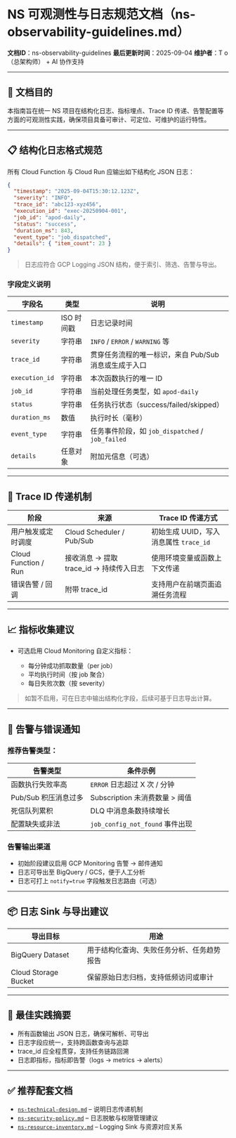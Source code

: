 # NS 可观测性与日志规范文档（ns-observability-guidelines.md）

**文档ID**：ns-observability-guidelines
**最后更新时间**：2025-09-04
**维护者**：T o（总架构师） + AI 协作支持

---

## 🎯 文档目的

本指南旨在统一 NS 项目在结构化日志、指标埋点、Trace ID 传递、告警配置等方面的可观测性实践，确保项目具备可审计、可定位、可维护的运行特性。

---

## 📋 结构化日志格式规范

所有 Cloud Function 与 Cloud Run 应输出如下结构化 JSON 日志：

```json
{
  "timestamp": "2025-09-04T15:30:12.123Z",
  "severity": "INFO",
  "trace_id": "abc123-xyz456",
  "execution_id": "exec-20250904-001",
  "job_id": "apod-daily",
  "status": "success",
  "duration_ms": 843,
  "event_type": "job_dispatched",
  "details": { "item_count": 23 }
}
```

> 日志应符合 GCP Logging JSON 结构，便于索引、筛选、告警与导出。

### 字段定义说明

| 字段名            | 类型      | 说明                                       |
| -------------- | ------- | ---------------------------------------- |
| `timestamp`    | ISO 时间戳 | 日志记录时间                                   |
| `severity`     | 字符串     | `INFO` / `ERROR` / `WARNING` 等           |
| `trace_id`     | 字符串     | 贯穿任务流程的唯一标识，来自 Pub/Sub 消息或生成于入口          |
| `execution_id` | 字符串     | 本次函数执行的唯一 ID                             |
| `job_id`       | 字符串     | 当前处理任务类型，如 `apod-daily`                  |
| `status`       | 字符串     | 任务执行状态（success/failed/skipped）           |
| `duration_ms`  | 数值      | 执行时长（毫秒）                                 |
| `event_type`   | 字符串     | 任务事件阶段，如 `job_dispatched` / `job_failed` |
| `details`      | 任意对象    | 附加元信息（可选）                                |

---

## 🔁 Trace ID 传递机制

| 阶段                   | 来源                           | Trace ID 传递方式               |
| -------------------- | ---------------------------- | --------------------------- |
| 用户触发或定时调度            | Cloud Scheduler / Pub/Sub    | 初始生成 UUID，写入消息属性 `trace_id` |
| Cloud Function / Run | 接收消息 → 提取 trace\_id → 持续传入日志 | 使用环境变量或函数上下文传递              |
| 错误告警 / 回调            | 附带 trace\_id                 | 支持用户在前端页面追溯任务流程             |

---

## 📈 指标收集建议

* 可选启用 Cloud Monitoring 自定义指标：

  * 每分钟成功抓取数量（per job）
  * 平均执行时间（按 job 聚合）
  * 每日失败次数（按 severity）

> 如暂不启用，可在日志中输出结构化字段，后续可基于日志导出计算。

---

## 🚨 告警与错误通知

### 推荐告警类型：

| 告警类型           | 条件示例                        |
| -------------- | --------------------------- |
| 函数执行失败率高       | `ERROR` 日志超过 X 次 / 分钟       |
| Pub/Sub 积压消息过多 | Subscription 未消费数量 > 阈值     |
| 死信队列累积         | DLQ 中消息条数持续增长               |
| 配置缺失或非法        | `job_config_not_found` 事件出现 |

### 告警输出渠道

* 初始阶段建议启用 GCP Monitoring 告警 → 邮件通知
* 日志可导出至 BigQuery / GCS，便于人工分析
* 日志可打上 `notify=true` 字段触发日志路由（可选）

---

## 📦 日志 Sink 与导出建议

| 导出目标                 | 用途                    |
| -------------------- | --------------------- |
| BigQuery Dataset     | 用于结构化查询、失败任务分析、任务趋势报告 |
| Cloud Storage Bucket | 保留原始日志归档，支持低频访问或审计    |

---

## 🧠 最佳实践摘要

* 所有函数输出 JSON 日志，确保可解析、可导出
* 日志字段应统一，支持跨函数查询与追踪
* trace\_id 应全程贯穿，支持任务链路回溯
* 日志即指标，指标即告警（logs → metrics → alerts）

---

## ✅ 推荐配套文档

* [`ns-technical-design.md`](./ns-technical-design.md) – 说明日志传递机制
* [`ns-security-policy.md`](./ns-security-policy.md) – 日志脱敏与权限管理建议
* [`ns-resource-inventory.md`](./ns-resource-inventory.md) – Logging Sink 与资源对应关系
